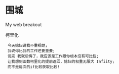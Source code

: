 # 围城

My web breakout


柯里化

     今天媳妇说我不重视她;
     我说你比我的工作还要重要;
     说完 我就后悔了，我应该是工作跟你根本没有可比性;
     让我想到函数柯里化的提前返回，媳妇的权重无限大 Infiity;
     而不是每次的if比较获取比较!